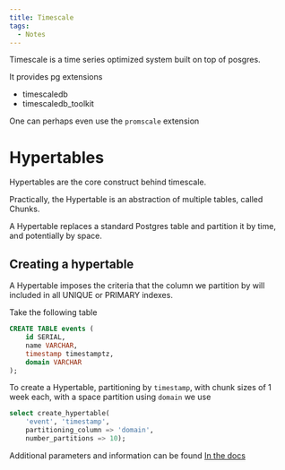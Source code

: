 ```yaml
---
title: Timescale
tags:
  - Notes
---
```


Timescale is a time series optimized system built on top of posgres.

It provides pg extensions

- timescaledb
- timescaledb_toolkit

One can perhaps even use the ```promscale``` extension

# Hypertables

Hypertables are the core construct behind timescale.

Practically, the Hypertable is an abstraction of multiple tables, called Chunks.

A Hypertable replaces a standard Postgres table and partition it by time, and potentially by space.

## Creating a hypertable

A Hypertable imposes the criteria that the column we partition by will included in all UNIQUE or PRIMARY indexes.

Take the following table

```sql
CREATE TABLE events (
    id SERIAL,
    name VARCHAR,
    timestamp timestamptz,
    domain VARCHAR
);
```

To create a Hypertable, partitioning by ```timestamp```, with chunk sizes of 1 week each, with a space partition using ```domain``` we use

```sql
select create_hypertable(
    'event', 'timestamp',
    partitioning_column => 'domain',
    number_partitions => 10);
``` 

Additional parameters and information can be found [In the docs](https://docs.timescale.com/api/latest/hypertable/create_hypertable/#create-hypertable)
